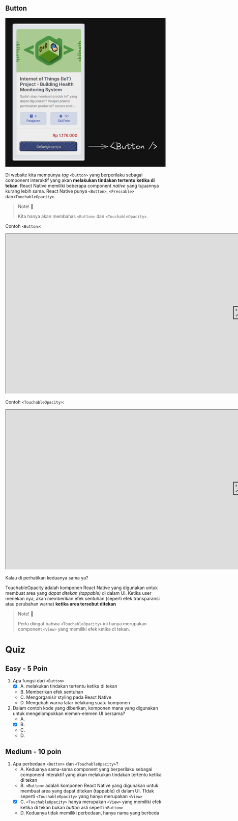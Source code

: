 ## Button

![Init React](<../../Assets/Materi/Button & Touchable opacity/button-explanation.png>)

<!-- Komponen Button adalah salah satu komponen dasar dalam React Native yang digunakan untuk membuat tombol interaktif dalam antarmuka pengguna. Tombol ini memungkinkan pengguna untuk _melakukan tindakan tertentu_ saat ditekan. -->

Di website kita mempunya _tag_ `<button>` yang berperilaku sebagai component interaktif yang akan **melakukan tindakan tertentu ketika di tekan**. React Native memiliki beberapa component _native_ yang tujuannya kurang lebih sama. React Native punya `<Button>`, `<Pressable>` dan`<TouchableOpacity>`.

> Note! 📝
>
> Kita hanya akan membahas `<Button>` dan `<TouchableOpacity>`.

Contoh `<Button>`:

<div style="width: 800px;position:relative;overflow-x:auto">
<iframe src="https://snack.expo.dev/@doltons/button" height="500" width="1500" title="Button and TouchableOpacity Example"></iframe>
</div>

Contoh `<TouchableOpacity>`:

<div style="width: 800px;position:relative;overflow-x:auto">
<iframe src="https://snack.expo.dev/@doltons/touchableopacity" height="500" width="1500" title="Button and TouchableOpacity Example"></iframe>
</div>

Kalau di perhatikan keduanya sama ya?

TouchableOpacity adalah komponen React Native yang digunakan untuk membuat area yang _dapat ditekan (tappable)_ di dalam UI. Ketika user menekan nya, akan memberikan efek sentuhan (seperti efek transparansi atau perubahan warna) **ketika area tersebut ditekan**

> Note! 📝
>
> Perlu diingat bahwa `<TouchableOpacity>` ini hanya merupakan component `<View>` yang memiliki efek ketika di tekan.

<!-- **Fungsi dan Kegunaan:**

1. **Interaksi Pengguna:** Tombol memungkinkan pengguna untuk melakukan tindakan tertentu, seperti mengirim formulir, memulai proses, atau berpindah ke halaman lain.
2. **Tindakan Pemicu:** Kamu dapat menghubungkan fungsi atau tindakan khusus ke tombol yang akan dijalankan saat tombol ditekan.
3. **Tampilan Visual:** Tombol biasanya memiliki tampilan yang berbeda ketika dalam keadaan normal dan ketika dihover atau ditekan. -->

<!-- ## Touchable Opacity:

TouchableOpacity adalah komponen React Native yang digunakan untuk membuat area yang _dapat ditekan (tappable)_ di dalam UI. Ketika user menekan nya, akan memberikan efek sentuhan (seperti efek transparansi atau perubahan warna) **ketika area tersebut ditekan**

**Contoh Kode Button dan TouchableOpacity:**

<iframe src="https://snack.expo.dev/@doltons/touchableopacity" height="500" width="1500" title="Button and TouchableOpacity Example"></iframe>

<br />

> Note! 📝
>
> Perlu diingat bahwa `<TouchableOpacity>` ini hanya merupakan component `<View>` yang memiliki efek ketika di tekan. -->

<!-- ```jsx
import React from "react";
import { View, Text, Button, Alert } from "react-native";

const ButtonExample = () => {
  const handlePress = () => {
    Alert.alert("Tombol Ditekan", "Tindakan dilakukan saat tombol ditekan!");
  };

  return (
    <View>
      <Text>Selamat datang di contoh Button!</Text>
      <Button title="Click Here.." onPress={handlePress} />
    </View>
  );
};

export default ButtonExample;
``` -->

# Quiz

## Easy - 5 Poin

1. Apa fungsi dari `<Button>`
   - [x] A. melakukan tindakan tertentu ketika di tekan
   - B. Memberikan efek sentuhan
   - C. Mengorganisir styling pada React Native
   - D. Mengubah warna latar belakang suatu komponen
2. Dalam contoh kode yang diberikan, komponen mana yang digunakan untuk mengelompokkan elemen-elemen UI bersama?
   - A. <Text>
   - [x] B. <View>
   - C. <React>
   - D. <StyleSheet>

## Medium - 10 poin

1. Apa perbedaan `<Button>` dan `<TouchableOpacity>`?
   - A. Keduanya sama-sama component yang berperilaku sebagai component interaktif yang akan melakukan tindakan tertentu ketika di tekan
   - B. `<Button>` adalah komponen React Native yang digunakan untuk membuat area yang dapat ditekan (tappable) di dalam UI. TIdak seperti `<TouchableOpacity>` yang hanya merupakan `<View>`
   - [x] C. `<TouchableOpacity>` hanya merupakan `<View>` yang memiliki efek ketika di tekan bukan _button_ asli seperti `<Button>`
   - D. Keduanya tidak memiliki perbedaan, hanya nama yang berbeda
